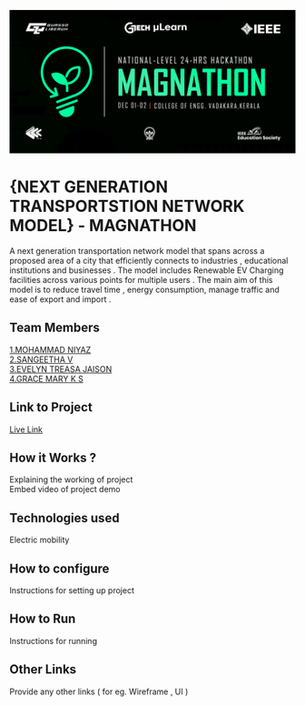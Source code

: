 ![image](./assets/banner.png)


# {NEXT GENERATION TRANSPORTSTION NETWORK MODEL} - MAGNATHON
A next generation transportation network model that spans across a proposed area of a city that efficiently connects to industries , educational institutions and businesses . The model includes Renewable EV Charging facilities across various points for multiple users . The main aim of this model is to reduce travel time , energy consumption, manage traffic and ease of export and import . 


## Team Members
[1.MOHAMMAD NIYAZ ](https://github.com/niyasrafael)   
[2.SANGEETHA V ](https://github.com/sangeetha554)   
[3.EVELYN TREASA JAISON ](https://github.com/Evelyntreasajaison)   
[4.GRACE MARY K S ](https://github.com/graceMaryks)   
  

## Link to Project
[Live Link](https://docs.google.com/presentation/d/1o60qfK6kDbCBvfq72xUjKqqixpX_FCKoG2x5_8yzY-A/edit?usp=drivesdk)

## How it Works ?
Explaining the working of project  
Embed video of project demo

## Technologies used
Electric mobility

## How to configure
Instructions for setting up project

## How to Run
Instructions for running

## Other Links
Provide any other links ( for eg. Wireframe , UI )
